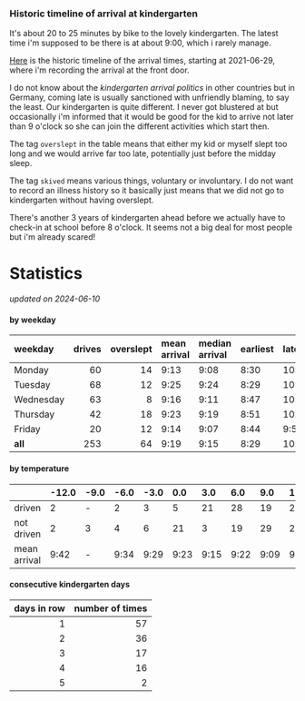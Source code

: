 ### Historic timeline of arrival at kindergarten

It's about 20 to 25 minutes by bike to the lovely kindergarten. 
The latest time i'm supposed to be there is at about 9:00, 
which i rarely manage. 

[Here](times.csv) is the historic timeline of the arrival times, starting
at 2021-06-29, where i'm recording the arrival at the front door.

I do not know about the *kindergarten arrival politics* in other
countries but in Germany, coming late is usually sanctioned 
with unfriendly blaming, to say the least. Our kindergarten is quite
different. I never got blustered at but occasionally i'm informed
that it would be good for the kid to arrive not later than 9 o'clock
so she can join the different activities which start then. 

The tag `overslept` in the table means that either my kid or myself
slept too long and we would arrive far too late, potentially just
before the midday sleep.

The tag `skived` means various things, voluntary or involuntary. I 
do not want to record an illness history so it basically just means
that we did not go to kindergarten without having overslept.

There's another 3 years of kindergarten ahead before we actually 
have to check-in at school before 8 o'clock. It seems not a big deal
for most people but i'm already scared!


# Statistics

*updated on 2024-06-10*

#### by weekday

| weekday   |   drives |   overslept | mean arrival   | median arrival   | earliest   | latest   |
|:----------|---------:|------------:|:---------------|:-----------------|:-----------|:---------|
| Monday    |       60 |          14 | 9:13           | 9:08             | 8:30       | 10:14    |
| Tuesday   |       68 |          12 | 9:25           | 9:24             | 8:29       | 10:20    |
| Wednesday |       63 |           8 | 9:16           | 9:11             | 8:47       | 10:26    |
| Thursday  |       42 |          18 | 9:23           | 9:19             | 8:51       | 10:32    |
| Friday    |       20 |          12 | 9:14           | 9:07             | 8:44       | 9:56     |
| **all**   |      253 |          64 | 9:19           | 9:15             | 8:29       | 10:32    |

#### by temperature

|              | -12.0   | -9.0   | -6.0   | -3.0   | 0.0   | 3.0   | 6.0   | 9.0   | 12.0   | 15.0   | 18.0   | 21.0   | 24.0   |
|:-------------|:--------|:-------|:-------|:-------|:------|:------|:------|:------|:-------|:-------|:-------|:-------|:-------|
| driven       | 2       | -      | 2      | 3      | 5     | 21    | 28    | 19    | 21     | 13     | 6      | 9      | 2      |
| not driven   | 2       | 3      | 4      | 6      | 21    | 3     | 19    | 29    | 23     | 15     | 23     | 7      | 3      |
| mean arrival | 9:42    | -      | 9:34   | 9:29   | 9:23  | 9:15  | 9:22  | 9:09  | 9:21   | 9:40   | 9:48   | 9:37   | 9:39   |

#### consecutive kindergarten days

|   days in row |   number of times |
|--------------:|------------------:|
|             1 |                57 |
|             2 |                36 |
|             3 |                17 |
|             4 |                16 |
|             5 |                 2 |

